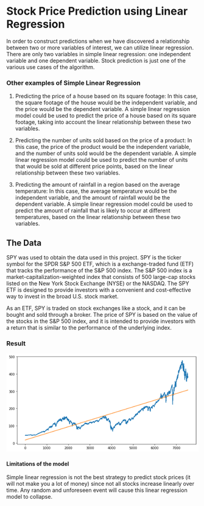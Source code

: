 # Stock Price Prediction using Linear Regression

In order to construct predictions when we have discovered a relationship between two or more variables of interest, we can utilize linear regression. There are only two variables in simple linear regression: one independent variable and one dependent variable. Stock prediction is just one of the various use cases of the algorithm.

### Other examples of Simple Linear Regression
1. Predicting the price of a house based on its square footage: In this case, the square footage of the house would be the independent variable, and the price would be the dependent variable. A simple linear regression model could be used to predict the price of a house based on its square footage, taking into account the linear relationship between these two variables.

2. Predicting the number of units sold based on the price of a product: In this case, the price of the product would be the independent variable, and the number of units sold would be the dependent variable. A simple linear regression model could be used to predict the number of units that would be sold at different price points, based on the linear relationship between these two variables.

3. Predicting the amount of rainfall in a region based on the average temperature: In this case, the average temperature would be the independent variable, and the amount of rainfall would be the dependent variable. A simple linear regression model could be used to predict the amount of rainfall that is likely to occur at different temperatures, based on the linear relationship between these two variables.

## The Data
SPY was used to obtain the data used in this project. SPY is the ticker symbol for the SPDR S&P 500 ETF, which is a exchange-traded fund (ETF) that tracks the performance of the S&P 500 index. The S&P 500 index is a market-capitalization-weighted index that consists of 500 large-cap stocks listed on the New York Stock Exchange (NYSE) or the NASDAQ. The SPY ETF is designed to provide investors with a convenient and cost-effective way to invest in the broad U.S. stock market.

As an ETF, SPY is traded on stock exchanges like a stock, and it can be bought and sold through a broker. The price of SPY is based on the value of the stocks in the S&P 500 index, and it is intended to provide investors with a return that is similar to the performance of the underlying index.

### Result
![price_prediction](https://github.com/sophia14324/Stock-Price-Prediction-using-Linear-Regression/blob/main/price_prediction.png)

#### Limitations of the model
Simple linear regression is not the best strategy to predict stock prices (it will not make you a lot of money) since not all stocks increase linearly over time. Any random and unforeseen event will cause this linear regression model to collapse.


